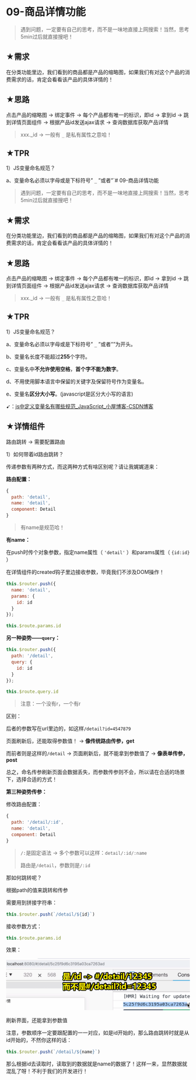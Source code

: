 # 09-商品详情功能

> 遇到问题，一定要有自己的思考，而不是一味地直接上网搜索！当然，思考5min过后就直接搜吧！

## ★需求

在分类功能里边，我们看到的商品都是产品的缩略图，如果我们有对这个产品的消费需求的话，肯定会看看该产品的具体详情的！

## ★思路

点击产品的缩略图 -> 绑定事件 -> 每个产品都有唯一的标识，即id -> 拿到id -> 跳到详情页面组件 -> 根据产品id发送ajax请求 -> 查询数据库获取产品详情

> xxx._id -> 一般有 `_` 是私有属性之意哈！

## ★TPR

1）JS变量命名规范？

a、变量命名必须以字母或是下标符号” `_` ”或者”`# 09-商品详情功能

> 遇到问题，一定要有自己的思考，而不是一味地直接上网搜索！当然，思考5min过后就直接搜吧！

## ★需求

在分类功能里边，我们看到的商品都是产品的缩略图，如果我们有对这个产品的消费需求的话，肯定会看看该产品的具体详情的！

## ★思路

点击产品的缩略图 -> 绑定事件 -> 每个产品都有唯一的标识，即id -> 拿到id -> 跳到详情页面组件 -> 根据产品id发送ajax请求 -> 查询数据库获取产品详情

> xxx._id -> 一般有 `_` 是私有属性之意哈！

## ★TPR

1）JS变量命名规范？

a、变量命名必须以字母或是下标符号” `_` ”或者””为开头。

b、变量名长度不能超过**255**个字符。

c、变量名中**不允许使用空格**，**首个字不能为数字**。

d、不用使用脚本语言中保留的关键字及保留符号作为变量名。

e、变量名**区分大小写**。(javascript是区分大小写的语言)

➹：[js中定义变量名有哪些规范_JavaScript_小屋博客-CSDN博客](https://blog.csdn.net/xiaowu_hhb/article/details/52788111)

## ★详情组件

路由跳转 -> 需要配置路由

1）如何带着id路由跳转？

传递参数有两种方式，而这两种方式有啥区别呢？请让我娓娓道来：

**路由配置：**

``` js
{
  path: 'detail',
  name: 'detail',
  component: Detail
}
```

> 有name是规范哈！

**有name：**

在push时传个对象参数，指定name属性（ `'detail'` ）和params属性（ `{id:id}` ）

在详情组件的created钩子里边接收参数，毕竟我们不涉及DOM操作！

``` js
this.$router.push({
  name: 'detail',
  params: {
    id: id
  }
});
```

``` js
this.$route.params.id
```

**另一种姿势——`query`：**

``` js
this.$router.push({
  path: '/detail',
  query: {
    id: id
  }
});
```

``` js
this.$route.query.id
```

> 注意：一个没有r，一个有r

区别：

后者的参数写在url里边的，如这样`/detail?id=4547879`

页面刷新后，还能取得参数值！ -> **像传统路由传参，get**

而前者则是这样的`/detail` -> 页面刷新后，就不能拿到参数值了 -> **像表单传参，post**

总之，命名传参刷新页面会数据丢失，而参数传参则不会，所以请在合适的场景下，选择合适的方式！

**第三种姿势传参：**

修改路由配置：

``` js
{
  path: '/detail/:id',
  name: 'detail',
  component: Detail
}
```

> `/:`是固定语法 -> 多个参数可以这样：`detail/:id/:name`
> 
> 路由是`/detail`，参数则是`/:id`

那如何跳转呢？

根据path的值来跳转和传参

需要用到拼接字符串：

``` js
this.$router.push(`/detail/${id}`)
```

接收参数方式：

``` js
this.$route.params.id
```

效果：

![第三种路由传参](assets/img/2020-03-20-13-16-03.png)

刷新界面，还能拿到参数值

注意，参数顺序一定要跟配置的一一对应，如是id开始的，那么路由跳转时就是从id开始的，不然你这样的话：

``` js
this.$router.push(`/detail/${name}`)
```

那么根据id去读取时，读取到的数据就是name的数据了！这样一来，显然数据就混乱了呀！不利于我们的开发进行！



















